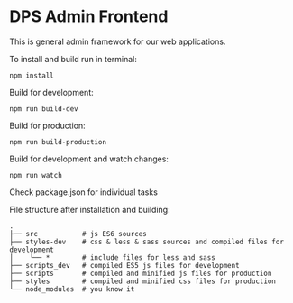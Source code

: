 # DPS Admin Frontend

This is general admin framework for our web applications.

To install and build run in terminal:
  
    npm install

Build for development:

    npm run build-dev
  
Build for production:

    npm run build-production
  
Build for development and watch changes:

    npm run watch
  
Check package.json for individual tasks

File structure after installation and building:

    .
    ├── src           # js ES6 sources
    ├── styles-dev    # css & less & sass sources and compiled files for development
    │    └── *        # include files for less and sass
    ├── scripts_dev   # compiled ES5 js files for development
    ├── scripts       # compiled and minified js files for production
    ├── styles        # compiled and minified css files for production
    └── node_modules  # you know it
    
    